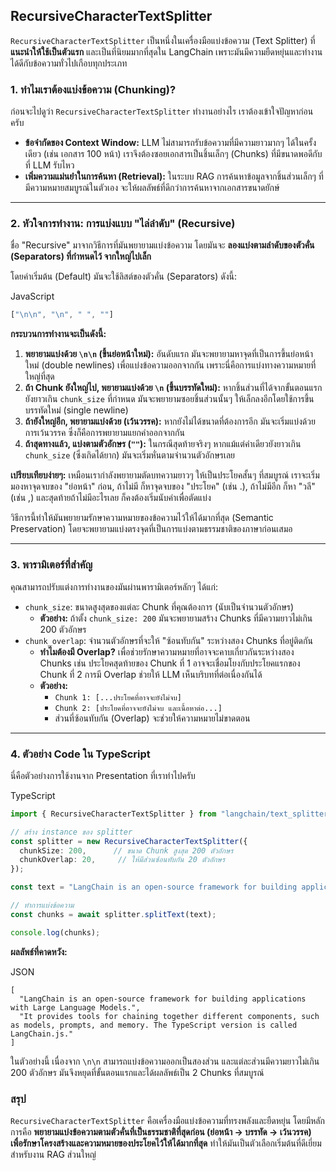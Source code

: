 ## RecursiveCharacterTextSplitter

`RecursiveCharacterTextSplitter` เป็นหนึ่งในเครื่องมือแบ่งข้อความ (Text Splitter) ที่ **แนะนำให้ใช้เป็นตัวแรก** และเป็นที่นิยมมากที่สุดใน LangChain เพราะมันมีความยืดหยุ่นและทำงานได้ดีกับข้อความทั่วไปเกือบทุกประเภท

### 1. ทำไมเราต้องแบ่งข้อความ (Chunking)?

ก่อนจะไปดูว่า `RecursiveCharacterTextSplitter` ทำงานอย่างไร เราต้องเข้าใจปัญหาก่อนครับ

- **ข้อจำกัดของ Context Window:** LLM ไม่สามารถรับข้อความที่มีความยาวมากๆ ได้ในครั้งเดียว (เช่น เอกสาร 100 หน้า) เราจึงต้องซอยเอกสารเป็นชิ้นเล็กๆ (Chunks) ที่มีขนาดพอดีกับที่ LLM รับไหว
- **เพิ่มความแม่นยำในการค้นหา (Retrieval):** ในระบบ RAG การค้นหาข้อมูลจากชิ้นส่วนเล็กๆ ที่มีความหมายสมบูรณ์ในตัวเอง จะให้ผลลัพธ์ที่ดีกว่าการค้นหาจากเอกสารขนาดยักษ์

---

### 2. หัวใจการทำงาน: การแบ่งแบบ "ไล่ลำดับ" (Recursive)

ชื่อ "Recursive" มาจากวิธีการที่มันพยายามแบ่งข้อความ โดยมันจะ **ลองแบ่งตามลำดับของตัวคั่น (Separators) ที่กำหนดไว้ จากใหญ่ไปเล็ก**

โดยค่าเริ่มต้น (Default) มันจะใช้ลิสต์ของตัวคั่น (Separators) ดังนี้:

JavaScript

```ts
["\n\n", "\n", " ", ""]
```

**กระบวนการทำงานจะเป็นดังนี้:**

1. **พยายามแบ่งด้วย `\n\n` (ขึ้นย่อหน้าใหม่):** อันดับแรก มันจะพยายามหาจุดที่เป็นการขึ้นย่อหน้าใหม่ (double newlines) เพื่อแบ่งข้อความออกจากกัน เพราะนี่คือการแบ่งทางความหมายที่ใหญ่ที่สุด
2. **ถ้า Chunk ยังใหญ่ไป, พยายามแบ่งด้วย `\n` (ขึ้นบรรทัดใหม่):** หากชิ้นส่วนที่ได้จากขั้นตอนแรกยังยาวเกิน `chunk_size` ที่กำหนด มันจะพยายามซอยชิ้นส่วนนั้นๆ ให้เล็กลงอีกโดยใช้การขึ้นบรรทัดใหม่ (single newline)
3. **ถ้ายังใหญ่อีก, พยายามแบ่งด้วย (เว้นวรรค):** หากยังไม่ได้ขนาดที่ต้องการอีก มันจะเริ่มแบ่งด้วยการเว้นวรรค ซึ่งก็คือการพยายามแยกคำออกจากกัน
4. **ถ้าสุดทางแล้ว, แบ่งตามตัวอักษร (`""`):** ในกรณีสุดท้ายจริงๆ หากแม้แต่คำเดียวยังยาวเกิน `chunk_size` (ซึ่งเกิดได้ยาก) มันจะเริ่มหั่นตามจำนวนตัวอักษรเลย

**เปรียบเทียบง่ายๆ:** เหมือนเรากำลังพยายามตัดบทความยาวๆ ให้เป็นประโยคสั้นๆ ที่สมบูรณ์ เราจะเริ่มมองหาจุดจบของ "ย่อหน้า" ก่อน, ถ้าไม่มี ก็หาจุดจบของ "ประโยค" (เช่น .), ถ้าไม่มีอีก ก็หา "วลี" (เช่น ,) และสุดท้ายถ้าไม่มีอะไรเลย ก็คงต้องเริ่มนับคำเพื่อตัดแบ่ง

วิธีการนี้ทำให้มันพยายามรักษาความหมายของข้อความไว้ให้ได้มากที่สุด (Semantic Preservation) โดยจะพยายามแบ่งตรงจุดที่เป็นการแบ่งตามธรรมชาติของภาษาก่อนเสมอ

---

### 3. พารามิเตอร์ที่สำคัญ

คุณสามารถปรับแต่งการทำงานของมันผ่านพารามิเตอร์หลักๆ ได้แก่:

- `chunk_size`: ขนาดสูงสุดของแต่ละ Chunk ที่คุณต้องการ (นับเป็นจำนวนตัวอักษร)
    - **ตัวอย่าง:** ถ้าตั้ง `chunk_size: 200` มันจะพยายามสร้าง Chunks ที่มีความยาวไม่เกิน 200 ตัวอักษร
- `chunk_overlap`: จำนวนตัวอักษรที่จะให้ "ซ้อนทับกัน" ระหว่างสอง Chunks ที่อยู่ติดกัน
    - **ทำไมต้องมี Overlap?** เพื่อช่วยรักษาความหมายที่อาจจะคาบเกี่ยวกันระหว่างสอง Chunks เช่น ประโยคสุดท้ายของ Chunk ที่ 1 อาจจะเชื่อมโยงกับประโยคแรกของ Chunk ที่ 2 การมี Overlap ช่วยให้ LLM เห็นบริบทที่ต่อเนื่องกันได้
    - **ตัวอย่าง:**
        - `Chunk 1: [...ประโยคที่อาจจะยังไม่จบ]`
        - `Chunk 2: [ประโยคที่อาจจะยังไม่จบ และเนื้อหาต่อ...]`
        - ส่วนที่ซ้อนทับกัน (Overlap) จะช่วยให้ความหมายไม่ขาดตอน

---

### 4. ตัวอย่าง Code ใน TypeScript

นี่คือตัวอย่างการใช้งานจาก Presentation ที่เราทำไปครับ

TypeScript

```ts
import { RecursiveCharacterTextSplitter } from "langchain/text_splitter";

// สร้าง instance ของ splitter
const splitter = new RecursiveCharacterTextSplitter({
  chunkSize: 200,      // ขนาด Chunk สูงสุด 200 ตัวอักษร
  chunkOverlap: 20,     // ให้มีส่วนซ้อนทับกัน 20 ตัวอักษร
});

const text = "LangChain is an open-source framework for building applications with Large Language Models.\n\nIt provides tools for chaining together different components, such as models, prompts, and memory. The TypeScript version is called LangChain.js.";

// ทำการแบ่งข้อความ
const chunks = await splitter.splitText(text);

console.log(chunks);
```

**ผลลัพธ์ที่คาดหวัง:**

JSON

```
[
  "LangChain is an open-source framework for building applications with Large Language Models.",
  "It provides tools for chaining together different components, such as models, prompts, and memory. The TypeScript version is called LangChain.js."
]
```

ในตัวอย่างนี้ เนื่องจาก `\n\n` สามารถแบ่งข้อความออกเป็นสองส่วน และแต่ละส่วนมีความยาวไม่เกิน 200 ตัวอักษร มันจึงหยุดที่ขั้นตอนแรกและได้ผลลัพธ์เป็น 2 Chunks ที่สมบูรณ์

### สรุป

`RecursiveCharacterTextSplitter` คือเครื่องมือแบ่งข้อความที่ทรงพลังและยืดหยุ่น โดยมีหลักการคือ **พยายามแบ่งข้อความตามตัวคั่นที่เป็นธรรมชาติที่สุดก่อน (ย่อหน้า -> บรรทัด -> เว้นวรรค) เพื่อรักษาโครงสร้างและความหมายของประโยคไว้ให้ได้มากที่สุด** ทำให้มันเป็นตัวเลือกเริ่มต้นที่ดีเยี่ยมสำหรับงาน RAG ส่วนใหญ่